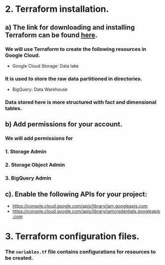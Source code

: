 # 2. Terraform installation.

## a) The link for downloading and installing Terraform can be found [here](https://www.terraform.io/downloads).

### We will use Terraform to create the following resources in Google Cloud.
- Google Cloud Storage: Data lake
### It is used to store the raw data partitioned in directories.

- BigQuery: Data Warehouse
### Data stored here is more structured with fact and dimensional tables.

## b) Add permissions for your account.
### We will add permissions for 
### 1. Storage Admin
### 2. Storage Object Admin
### 3. BigQuery Admin

## c). Enable the following APIs for your project:
- https://console.cloud.google.com/apis/library/iam.googleapis.com
- https://console.cloud.google.com/apis/library/iamcredentials.googleapis.com



# 3. Terraform configuration files.
### The `variables.tf` file contains configurations for resources to be created.
